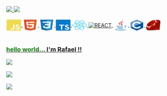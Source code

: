 <div>
  <a href="https://github.com/RafaelMocellinL19">
  <img height="180em" src="https://github-readme-stats.vercel.app/api?username=RafaelMocellinL19&show_icons=true&theme=tokyonight&include_all_commits=true&count_private=true"/>
  <img height="180em" src="https://github-readme-stats.vercel.app/api/top-langs/?username=RafaelMocellinL19&layout=compact&langs_count=6&theme=tokyonight"/>
</div>
<div style="display: inline_block"><br>
  <img align="center" alt="Js" height="30" width="40" src="https://raw.githubusercontent.com/devicons/devicon/master/icons/javascript/javascript-plain.svg ">
  <img align="center" alt="HTML" height="30" width="40" src="https://raw.githubusercontent.com/devicons/devicon/master/icons/html5/html5-original.svg ">
  <img align="center" alt="CSS" height="30" width="40" src="https://raw.githubusercontent.com/devicons/devicon/master/icons/css3/css3-original.svg ">
  <img align="center" alt="TS" height="30" width="40" src="https://raw.githubusercontent.com/devicons/devicon/master/icons/typescript/typescript-original.svg ">
  <img align="center" alt="REACT" height="30" width="40" src="https://raw.githubusercontent.com/devicons/devicon/master/icons/react/react-original.svg ">
  <img align="center" alt="REACT" height="30" width="40" src="https://raw.githubusercontent.com/devicons/devicon/master/icons/react/react-native-original.svg ">
  <img align="center" alt="JAVA" height="30" width="40" src="https://raw.githubusercontent.com/devicons/devicon/master/icons/java/java-original.svg ">
  <img align="center" alt="C" height="30" width="40" src="https://raw.githubusercontent.com/devicons/devicon/master/icons/c/c-original.svg ">
  <img align="center" alt="RUBY" height="30" width="40" src="https://raw.githubusercontent.com/devicons/devicon/master/icons/ruby/ruby-original.svg ">
  
  
</div>
 
 <br>
 
  ### <span style="color: green ">hello world...</span> I'm Rafael !!
  
<div  style="display: inline_block">

  
  <a href="https://www.instagram.com/r4f4leszczynsk1/" target="_blank"><img src="https://img.shields.io/badge/-instagram-%23E4405F?style=for-the- badge&logo=instagram&logoColor=white" target="_blank"></a>
 
  <a href = "https://wa.me/5551989533261?text=Olá%20entrei%20contato%20pelo%20seu%20perfil%20do%20GitHub!%20"><img src="https://img.shields.io/badge/-Whatsapp-%23333?style=green-the-badge&logo=whatsapp&logoColor=green" destino ="_blank"></a>
  
  <a href="https://www.linkedin.com/in/rafaelmocellin/" target="_blank"><img src="https://img.shields.io/badge/-LinkedIn-%230077B5?style= for-the-badge&logo=linkedin&logoColor=white" target="_blank"></a>
 
 
  
</div>
